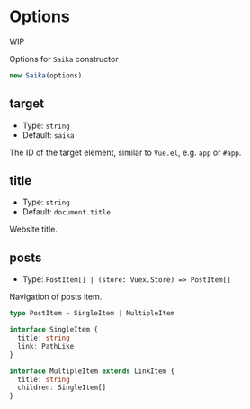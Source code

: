 # Options

<Note fill :label="false">WIP</Note>

Options for `Saika` constructor

```js
new Saika(options)
```

## target

- Type: `string`
- Default: `saika`

The ID of the target element, similar to `Vue.el`, e.g. `app` or `#app`.

## title

- Type: `string`
- Default: `document.title`

Website title.

## posts

- Type: `PostItem[] | (store: Vuex.Store) => PostItem[]`

Navigation of posts item.

```ts
type PostItem = SingleItem | MultipleItem

interface SingleItem {
  title: string
  link: PathLike
}

interface MultipleItem extends LinkItem {
  title: string
  children: SingleItem[]
}
```
